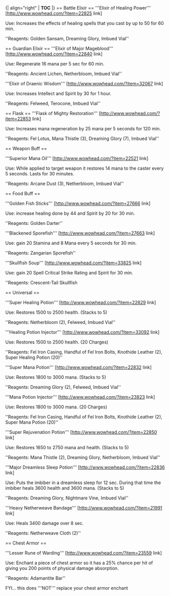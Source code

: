 {| align="right"
  | __TOC__
  |}
== Battle Elixir ==
'''Elixir of Healing Power''' [http://www.wowhead.com/?item=22825 link]

Use: Increases the effects of healing spells that you cast by up to 50 for 60 min.

''Reagents: Golden Sansam, Dreaming Glory, Imbued Vial''




== Guardian Elixir ==
'''Elixir of Major Mageblood''' [http://www.wowhead.com/?item=22840 link]

Use: Regenerate 16 mana per 5 sec for 60 min. 

''Reagents: Ancient Lichen, Netherbloom, Imbued Vial''


'''Elixir of Draenic Wisdom''' [http://www.wowhead.com/?item=32067 link]

Use: Increases Intellect and Spirit by 30 for 1 hour. 

''Reagents: Felweed, Terocone, Imbued Vial''



== Flask ==
'''Flask of Mighty Restoration''' [http://www.wowhead.com/?item=22853 link]

Use: Increases mana regeneration by 25 mana per 5 seconds for 120 min. 

''Reagents: Fel Lotus, Mana Thistle (3), Dreaming Glory (7), Imbued Vial''



== Weapon Buff ==

'''Superior Mana Oil'''  [http://www.wowhead.com/?item=22521 link]

Use: While applied to target weapon it restores 14 mana to the caster every 5 seconds. Lasts for 30 minutes.

''Reagents: Arcane Dust (3), Netherbloom, Imbued Vial''



== Food Buff ==

'''Golden Fish Sticks''' [http://www.wowhead.com/?item=27666 link]

Use: increase healing done by 44 and Spirit by 20 for 30 min.

''Reagents: Golden Darter''


'''Blackened Sporefish''' [http://www.wowhead.com/?item=27663 link]

Use: gain 20 Stamina and 8 Mana every 5 seconds for 30 min.

''Reagents: Zangarian Sporefish''


'''Skullfish Soup''' [http://www.wowhead.com/?item=33825 link]

Use:  gain 20 Spell Critical Strike Rating and Spirit for 30 min.

''Reagents: Crescent-Tail Skullfish



== Universal ==

'''Super Healing Potion''' [http://www.wowhead.com/?item=22829 link]

Use: Restores 1500 to 2500 health. (Stacks to 5)

''Reagents: Netherbloom (2), Felweed, Imbued Vial''


'''Healing Potion Injector'''  [http://www.wowhead.com/?item=33092 link]

Use: Restores 1500 to 2500 health. (20 Charges)

''Reagents: Fel Iron Casing, Handful of Fel Iron Bolts, Knothide Leather (2), Super Healing Potion (20)''


'''Super Mana Potion''' [http://www.wowhead.com/?item=22832 link]

Use: Restores 1800 to 3000 mana. (Stacks to 5)

''Reagents: Dreaming Glory (2), Felweed, Imbued Vial''


'''Mana Potion Injector''' [http://www.wowhead.com/?item=23823 link]

Use: Restores 1800 to 3000 mana.  (20 Charges)

''Reagents: Fel Iron Casing, Handful of Fel Iron Bolts, Knothide Leather (2), Super Mana Potion (20)''


'''Super Rejuvenation Potion''' [http://www.wowhead.com/?item=22850 link]

Use: Restores 1650 to 2750 mana and health. (Stacks to 5)

''Reagents: Mana Thistle (2), Dreaming Glory, Netherbloom, Imbued Vial''


'''Major Dreamless Sleep Potion''' [http://www.wowhead.com/?item=22836 link]

Use: Puts the imbiber in a dreamless sleep for 12 sec. During that time the imbiber heals 3600 health and 3600 mana. (Stacks to 5)

''Reagents: Dreaming Glory, Nightmare Vine, Imbued Vial''


'''Heavy Netherweave Bandage''' [http://www.wowhead.com/?item=21991 link]

Use: Heals 3400 damage over 8 sec.

''Reagents: Netherweave Cloth (2)''



== Chest Armor ==

'''Lesser Rune of Warding''' [http://www.wowhead.com/?item=23559 link]

Use: Enchant a piece of chest armor so it has a 25% chance per hit of giving you 200 points of physical damage absorption.

''Reagents: Adamantite Bar''

FYI... this does '''NOT''' replace your chest armor enchant